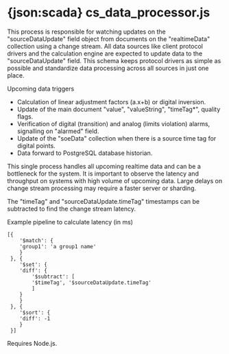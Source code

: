 # {json:scada} cs_data_processor.js

This process is responsible for watching updates on the "sourceDataUpdate" field object from documents on the "realtimeData" collection using a change stream. All data sources like client protocol drivers and the calculation engine are expected to update data to the "sourceDataUpdate" field. This schema keeps protocol drivers as simple as possible and standardize data processing across all sources in just one place.

Upcoming data triggers

* Calculation of linear adjustment factors (a.x+b) or digital inversion.
* Update of the main document "value", "valueString", "timeTag*", quality flags.
* Verification of digital (transition) and analog (limits violation) alarms, signalling on "alarmed" field.
* Update of the "soeData" collection when there is a source time tag for digital points.
* Data forward to PostgreSQL database historian.

This single process handles all upcoming realtime data and can be a bottleneck for the system. It is important to observe the latency and throughput on systems with high volume of upcoming data. Large delays on change stream processing may require a faster server or sharding.

The "timeTag" and "sourceDataUpdate.timeTag" timestamps can be subtracted to find the change stream latency.

Example pipeline to calculate latency (in ms)

    [{
        '$match': {
        'group1': 'a group1 name'
        }
     }, {
        '$set': {
        'diff': {
            '$subtract': [
            '$timeTag', '$sourceDataUpdate.timeTag'
            ]
        }
        }
     }, {
        '$sort': {
        'diff': -1
        }
     }]


Requires Node.js.